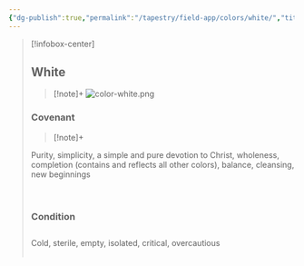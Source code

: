 ```yaml
---
{"dg-publish":true,"permalink":"/tapestry/field-app/colors/white/","title":"White","tags":["covenants/colors"],"dgHomeLink":true,"dgEnableSearch":true}
---
```


> [!infobox-center] 
> ## White
> > [!note]+
> ![color-white.png](/img/user/File%20Vault/Field%20App/colors/color-white.png)
>  ### Covenant 
>> [!note]+ 
>  <p class="note first" p style="margin-bottom: 16px;"> Purity, simplicity, a simple and pure devotion to Christ, wholeness, completion (contains and reflects all other colors), balance, cleansing, new beginnings<br></span></p>
><br>
>
><h3 data-style="inverted">Condition</h3>
><p style="margin-bottom: 28px;">
>
><p class="note first-alt"> Cold, sterile, empty, isolated, critical, overcautious
><br><br>
